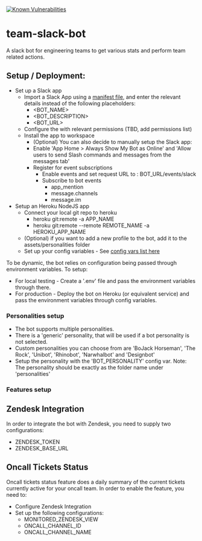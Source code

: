 [![Known Vulnerabilities](https://snyk.io/test/github/tzahifurmanski/team-slack-bot/badge.svg)](https://snyk.io/test/github/tzahifurmanski/team-slack-bot)

# team-slack-bot

A slack bot for engineering teams to get various stats and perform team related actions.

## Setup / Deployment:

* Set up a Slack app
  * Import a Slack App using a [manifest file](slack-manifest.txt), and enter the relevant details instead of the following placeholders:
    * <BOT_NAME>
    * <BOT_DESCRIPTION>
    * <BOT_URL>
  * Configure the with relevant permissions (TBD, add permissions list)
  * Install the app to workspace
    * (Optional) You can also decide to manually setup the Slack app: 
    * Enable 'App Home > Always Show My Bot as Online' and 'Allow users to send Slash commands and messages from the
      messages tab'
    * Register for event subscriptions
      * Enable events and set request URL to : BOT_URL/events/slack
      * Subscribe to bot events
        * app_mention
        * message.channels
        * message.im
* Setup an Heroku NodeJS app
  * Connect your local git repo to heroku
    * heroku git:remote -a APP_NAME
    * heroku git:remote --remote REMOTE_NAME -a HEROKU_APP_NAME
  * (Optional) if you want to add a new profile to the bot, add it to the assets/personalities folder
  * Set up your config variables - See [config vars list here](config-variables.txt)

To be dynamic, the bot relies on configuration being passed through environment variables. To setup:
* For local testing - Create a '.env' file and pass the environment variables through there.
* For production - Deploy the bot on Heroku (or equivalent service) and pass the environment variables through config
  variables.


### Personalities setup

* The bot supports multiple personalities.
* There is a 'generic' personality, that will be used if a bot personality is not selected.
* Custom personalities you can choose from are 'BoJack Horseman', 'The Rock', 'Unibot', 'Rhinobot', 'Narwhalbot' and 'Designbot'
* Setup the personality with the 'BOT_PERSONALITY' config var. Note: The personality should be exactly as the folder
  name under 'personalities'

### Features setup
## Zendesk Integration
In order to integrate the bot with Zendesk, you need to supply two configurations:
* ZENDESK_TOKEN
* ZENDESK_BASE_URL

## Oncall Tickets Status
Oncall tickets status feature does a daily summary of the current tickets currently active for your oncall team.
In order to enable the feature, you need to:
* Configure Zendesk Integration
* Set up the following configurations:
  * MONITORED_ZENDESK_VIEW
  * ONCALL_CHANNEL_ID
  * ONCALL_CHANNEL_NAME